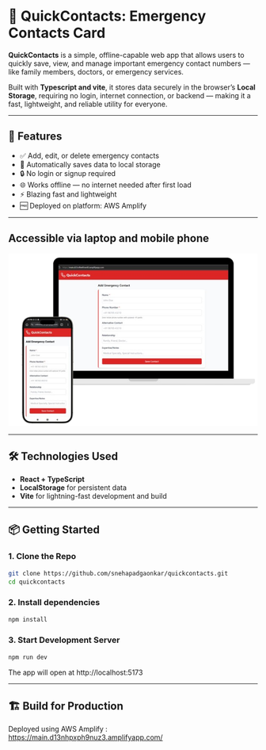 # 📇 QuickContacts: Emergency Contacts Card

**QuickContacts** is a simple, offline-capable web app that allows users to quickly save, view, and manage important emergency contact numbers — like family members, doctors, or emergency services.

Built with **Typescript and vite**, it stores data securely in the browser’s **Local Storage**, requiring no login, internet connection, or backend — making it a fast, lightweight, and reliable utility for everyone.

---

## 🚀 Features

- ✅ Add, edit, or delete emergency contacts
- 💾 Automatically saves data to local storage
- 🔒 No login or signup required
- 🌐 Works offline — no internet needed after first load
- ⚡ Blazing fast and lightweight
- 🆓 Deployed on platform: AWS Amplify

---

## Accessible via laptop and mobile phone

![layout](layout.png)

---

## 🛠️ Technologies Used

- **React + TypeScript**
- **LocalStorage** for persistent data
- **Vite** for lightning-fast development and build

---

## 📦 Getting Started

### 1. Clone the Repo

```bash
git clone https://github.com/snehapadgaonkar/quickcontacts.git
cd quickcontacts
```
### 2. Install dependencies

```bash
npm install
```
### 3. Start Development Server
```bash
npm run dev
```
The app will open at http://localhost:5173

---
## 🏗️ Build for Production
Deployed using AWS Amplify : https://main.d13nhpxph9nuz3.amplifyapp.com/
